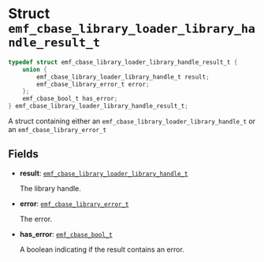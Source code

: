 # Struct `emf_cbase_library_loader_library_handle_result_t`

```c
typedef struct emf_cbase_library_loader_library_handle_result_t {
    union {
        emf_cbase_library_loader_library_handle_t result;
        emf_cbase_library_error_t error;
    };
    emf_cbase_bool_t has_error;
} emf_cbase_library_loader_library_handle_result_t;
```

A struct containing either an `emf_cbase_library_loader_library_handle_t` or an `emf_cbase_library_error_t`

## Fields

- **result**: [`emf_cbase_library_loader_library_handle_t`](./struct.emf_cbase_library_loader_library_handle_t.md)

    The library handle.

- **error**: [`emf_cbase_library_error_t`](./enum.emf_cbase_library_error_t.md)

    The error.

- **has_error**: [`emf_cbase_bool_t`](./enum.emf_cbase_bool_t.md)

    A boolean indicating if the result contains an error.
